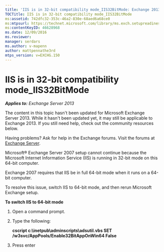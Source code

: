 ```yaml
---
title: 'IIS is in 32-bit compatibility mode_IIS32BitMode: Exchange 2013 Help'
TOCTitle: IIS is in 32-bit compatibility mode_IIS32BitMode
ms:assetid: 742dfc32-353c-46a2-830e-68aed6a68ce0
ms:mtpsurl: https://technet.microsoft.com/library/ms.exch.setupreadiness.iis32bitmode(v=EXCHG.150)
ms:contentKeyID: 46628968
ms.date: 12/09/2016
ms.reviewer: 
manager: serdars
ms.author: v-mapenn
author: mattpennathe3rd
mtps_version: v=EXCHG.150
---
```


# IIS is in 32-bit compatibility mode\_IIS32BitMode

_**Applies to:** Exchange Server 2013_

The content in this topic hasn't been updated for Microsoft Exchange Server 2013. While it hasn't been updated yet, it may still be applicable to Exchange 2013. If you still need help, check out the community resources below.

Having problems? Ask for help in the Exchange forums. Visit the forums at [Exchange Server](https://go.microsoft.com/fwlink/p/?linkid=60612).

Microsoft® Exchange Server 2007 setup cannot continue because the Microsoft Internet Information Service (IIS) is running in 32-bit mode on this 64-bit computer.

Exchange 2007 requires that IIS be in full 64-bit mode when it runs on a 64-bit computer.

To resolve this issue, switch IIS to 64-bit mode, and then rerun Microsoft Exchange setup.

**To switch IIS to 64-bit mode**

1. Open a command prompt.

2. Type the following:

    **cscript c:\\inetpub\\adminscripts\\adsutil.vbs SET /w3svc/AppPools/Enable32BitAppOnWin64 False**

3. Press enter
